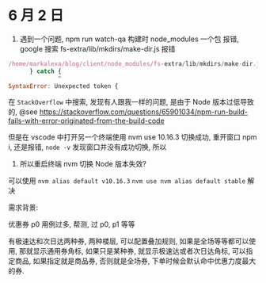 # 6 月 2 日

1. 遇到一个问题, npm run watch-qa 构建时 node_modules 一个包 报错, google 搜索 fs-extra/lib/mkdirs/make-dir.js 报错

```js
/home/markalexa/blog/client/node_modules/fs-extra/lib/mkdirs/make-dir.js:85
      } catch {
              ^
SyntaxError: Unexpected token {
```

在 `StackOverflow` 中搜索, 发现有人跟我一样的问题, 是由于 Node 版本过低导致的, @see https://stackoverflow.com/questions/65901034/npm-run-build-fails-with-error-originated-from-the-build-code

但是在 vscode 中打开另一个终端使用 nvm use 10.16.3 切换成功, 重开窗口 npm i, 还是报错, `node -v` 发现窗口并没有成功切换, 所以

1. 所以重启终端 nvm 切换 Node 版本失效?

可以使用 `nvm alias default v10.16.3` `nvm use nvm alias default stable` 解决

需求背景:

优惠券 p0 用例过多, 帮测, 过 p0, p1 等等

有极速达和次日达两种券, 两种楼层, 可以配置叠加规则, 如果是全场等等都可以使用, 那就显示通用券角标, 如果只是某种券, 就显示极速达或者次日达角标, 可以指定商品, 如果指定就是商品券, 否则就是全场券, 下单时候会默认命中优惠力度最大的券.


